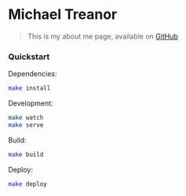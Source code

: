 # Michael Treanor

>This is my about me page, available on [GitHub](https://skeptycal.github.io/clojure_site/)

### Quickstart

Dependencies:

```bash
make install
```

Development:

```bash
make watch
make serve
```

Build:

```bash
make build
```

Deploy:

```bash
make deploy
```
